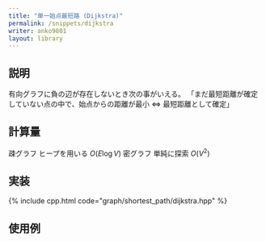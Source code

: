 ```yaml
---
title: "単一始点最短路 (Dijkstra)"
permalink: /snippets/dijkstra
writer: anko9801
layout: library
---
```


## 説明

有向グラフに負の辺が存在しないとき次の事がいえる。
「まだ最短距離が確定していない点の中で、始点からの距離が最小 $\iff$ 最短距離として確定」

## 計算量

疎グラフ ヒープを用いる $O(E\log{V})$
密グラフ 単純に探索 $O(V^2)$

## 実装

{% include cpp.html code="graph/shortest_path/dijkstra.hpp" %}

## 使用例


